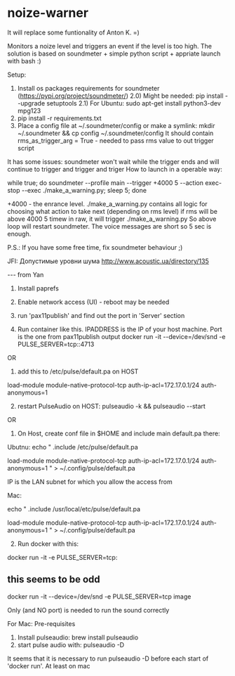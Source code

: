 # noize-warner

It will replace some funtionality of Anton K. =)

Monitors a noize level and triggers an event if the level is too high.
The solution is based on soundmeter + simple python script + appriate launch with bash :)

Setup:
1) Install os packages requirements for soundmeter (https://pypi.org/project/soundmeter/)
2.0) Might be needed: pip install --upgrade setuptools
2.1) For Ubuntu: sudo apt-get install python3-dev mpg123
3) pip install -r requirements.txt
4) Place a config file at ~/.soundmeter/config or make a symlink:
mkdir ~/.soundmeter && cp config ~/.soundmeter/config 
It should contain rms_as_trigger_arg = True - needed to pass rms value to out trigger script

It has some issues: soundmeter won't wait while the trigger ends and will continue to trigger and trigger and triger
How to launch in a operable way:

while true; do soundmeter --profile main --trigger +4000 5 --action  exec-stop --exec ./make_a_warning.py; sleep 5; done

+4000 - the enrance level. ./make_a_warning.py contains all logic for choosing what action to take next (depending on rms level)
if rms will be above 4000 5 timew in raw, it will trigger ./make_a_warning.py
So above loop will restart soundmeter. The voice messages are short so 5 sec is enough.

P.S.: If you have some free time, fix soundmeter behaviour ;)

JFI: 
Допустимые уровни шума http://www.acoustic.ua/directory/135

--- from Yan

1. Install paprefs
2. Enable network access (UI) - reboot may be needed
3. run 'pax11publish' and find out the port in 'Server' section

4. Run container like this. IPADDRESS is the IP of your host machine. 
Port is the one from  pax11publish output
docker run -it --device=/dev/snd -e PULSE_SERVER=tcp:<IPADDRESS>:4713



OR
1. add this to /etc/pulse/default.pa on HOST

 load-module module-native-protocol-tcp auth-ip-acl=172.17.0.1/24 auth-anonymous=1

2. restart PulseAudio on HOST:
pulseaudio -k && pulseaudio --start

OR 

1. On Host, create conf file in $HOME and include main default.pa there:

Ubutnu:
echo "
.include /etc/pulse/default.pa

load-module module-native-protocol-tcp auth-ip-acl=172.17.0.1/24 auth-anonymous=1
" > ~/.config/pulse/default.pa

IP is the LAN subnet for which you allow the access from 

Mac:

echo "
.include /usr/local/etc/pulse/default.pa

load-module module-native-protocol-tcp auth-ip-acl=172.17.0.1/24 auth-anonymous=1
" > ~/.config/pulse/default.pa

2. Run docker with this:

docker run -it -e PULSE_SERVER=tcp:<IPADDRESS>

## this seems to be odd

docker run -it --device=/dev/snd -e PULSE_SERVER=tcp image <command>

Only <IPADDRESS> (and NO port) is needed to run the sound correctly


For Mac:
Pre-requisites 
1. Install pulseaudio:
brew install pulseaudio
2. start pulse audio with: pulseaudio -D

It seems that it is necessary to run pulseaudio -D before each start of 'docker run'. At least on mac
